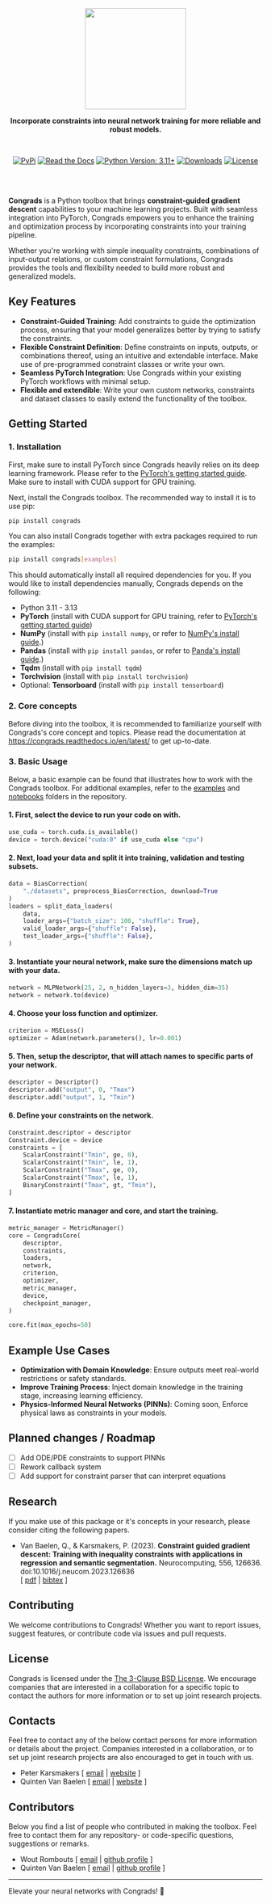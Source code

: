 <div align="center">
	<img src="https://github.com/ML-KULeuven/congrads/blob/main/docs/_static/congrads_export.png?raw=true" height="200">
	<p>
	<b>Incorporate constraints into neural network training for more reliable and robust models.</b>
	</p>
	<br/>

[![PyPi](https://img.shields.io/pypi/v/congrads.svg)](https://pypi.org/project/congrads)
[![Read the Docs](https://img.shields.io/readthedocs/congrads/latest.svg?label=Read%20the%20Docs)](https://congrads.readthedocs.io)
[![Python Version: 3.11+](https://img.shields.io/badge/Python-3.11+-blue.svg)](https://pypi.org/project/congrads)
[![Downloads](https://img.shields.io/pypi/dm/congrads.svg)](https://pypistats.org/packages/congrads)
[![License](https://img.shields.io/badge/License-BSD%203--Clause-blue.svg)](https://opensource.org/licenses/BSD-3-Clause)

<br/>
<br/>
</div>

**Congrads** is a Python toolbox that brings **constraint-guided gradient descent** capabilities to your machine learning projects. Built with seamless integration into PyTorch, Congrads empowers you to enhance the training and optimization process by incorporating constraints into your training pipeline.

Whether you're working with simple inequality constraints, combinations of input-output relations, or custom constraint formulations, Congrads provides the tools and flexibility needed to build more robust and generalized models.

## Key Features

- **Constraint-Guided Training**: Add constraints to guide the optimization process, ensuring that your model generalizes better by trying to satisfy the constraints.
- **Flexible Constraint Definition**: Define constraints on inputs, outputs, or combinations thereof, using an intuitive and extendable interface. Make use of pre-programmed constraint classes or write your own.
- **Seamless PyTorch Integration**: Use Congrads within your existing PyTorch workflows with minimal setup.
- **Flexible and extendible**: Write your own custom networks, constraints and dataset classes to easily extend the functionality of the toolbox.

## Getting Started

### 1. **Installation**

First, make sure to install PyTorch since Congrads heavily relies on its deep learning framework. Please refer to the [PyTorch's getting started guide](https://pytorch.org/get-started/locally/). Make sure to install with CUDA support for GPU training.

Next, install the Congrads toolbox. The recommended way to install it is to use pip:

```bash
pip install congrads
```

You can also install Congrads together with extra packages required to run the examples:

```bash
pip install congrads[examples]
```

This should automatically install all required dependencies for you. If you would like to install dependencies manually, Congrads depends on the following:

- Python 3.11 - 3.13
- **PyTorch** (install with CUDA support for GPU training, refer to [PyTorch's getting started guide](https://pytorch.org/get-started/locally/))
- **NumPy** (install with `pip install numpy`, or refer to [NumPy's install guide](https://numpy.org/install/).)
- **Pandas** (install with `pip install pandas`, or refer to [Panda's install guide](https://pandas.pydata.org/docs/getting_started/install.html).)
- **Tqdm** (install with `pip install tqdm`)
- **Torchvision** (install with `pip install torchvision`)
- Optional: **Tensorboard** (install with `pip install tensorboard`)

### 2. **Core concepts**

Before diving into the toolbox, it is recommended to familiarize yourself with Congrads's core concept and topics.
Please read the documentation at https://congrads.readthedocs.io/en/latest/ to get up-to-date.

### 3. **Basic Usage**

Below, a basic example can be found that illustrates how to work with the Congrads toolbox.
For additional examples, refer to the [examples](https://github.com/ML-KULeuven/congrads/tree/main/examples) and [notebooks](https://github.com/ML-KULeuven/congrads/tree/main/notebooks) folders in the repository.

#### 1. First, select the device to run your code on with.

```python
use_cuda = torch.cuda.is_available()
device = torch.device("cuda:0" if use_cuda else "cpu")
```

#### 2. Next, load your data and split it into training, validation and testing subsets.

```python
data = BiasCorrection(
    "./datasets", preprocess_BiasCorrection, download=True
)
loaders = split_data_loaders(
    data,
    loader_args={"batch_size": 100, "shuffle": True},
    valid_loader_args={"shuffle": False},
    test_loader_args={"shuffle": False},
)
```

#### 3. Instantiate your neural network, make sure the dimensions match up with your data.

```python
network = MLPNetwork(25, 2, n_hidden_layers=3, hidden_dim=35)
network = network.to(device)
```

#### 4. Choose your loss function and optimizer.

```python
criterion = MSELoss()
optimizer = Adam(network.parameters(), lr=0.001)
```

#### 5. Then, setup the descriptor, that will attach names to specific parts of your network.

```python
descriptor = Descriptor()
descriptor.add("output", 0, "Tmax")
descriptor.add("output", 1, "Tmin")
```

#### 6. Define your constraints on the network.

```python
Constraint.descriptor = descriptor
Constraint.device = device
constraints = [
    ScalarConstraint("Tmin", ge, 0),
    ScalarConstraint("Tmin", le, 1),
    ScalarConstraint("Tmax", ge, 0),
    ScalarConstraint("Tmax", le, 1),
    BinaryConstraint("Tmax", gt, "Tmin"),
]
```

#### 7. Instantiate metric manager and core, and start the training.

```python
metric_manager = MetricManager()
core = CongradsCore(
    descriptor,
    constraints,
    loaders,
    network,
    criterion,
    optimizer,
    metric_manager,
    device,
    checkpoint_manager,
)

core.fit(max_epochs=50)
```

## Example Use Cases

- **Optimization with Domain Knowledge**: Ensure outputs meet real-world restrictions or safety standards.
- **Improve Training Process**: Inject domain knowledge in the training stage, increasing learning efficiency.
- **Physics-Informed Neural Networks (PINNs)**: Coming soon, Enforce physical laws as constraints in your models.

## Planned changes / Roadmap

- [ ] Add ODE/PDE constraints to support PINNs
- [ ] Rework callback system
- [ ] Add support for constraint parser that can interpret equations

## Research

If you make use of this package or it's concepts in your research, please consider citing the following papers.

- Van Baelen, Q., & Karsmakers, P. (2023). **Constraint guided gradient descent: Training with inequality constraints with applications in regression and semantic segmentation.**
  Neurocomputing, 556, 126636. doi:10.1016/j.neucom.2023.126636 <br/>[ [pdf](https://www.sciencedirect.com/science/article/abs/pii/S0925231223007592) | [bibtex](https://raw.githubusercontent.com/ML-KULeuven/congrads/main/docs/_static/VanBaelen2023.bib) ]

## Contributing

We welcome contributions to Congrads! Whether you want to report issues, suggest features, or contribute code via issues and pull requests.

## License

Congrads is licensed under the [The 3-Clause BSD License](LICENSE). We encourage companies that are interested in a collaboration for a specific topic to contact the authors for more information or to set up joint research projects.

## Contacts

Feel free to contact any of the below contact persons for more information or details about the project. Companies interested in a collaboration, or to set up joint research projects are also encouraged to get in touch with us.

- Peter Karsmakers [ [email](mailto:peter.karsmakers@kuleuven.be) | [website](https://www.kuleuven.be/wieiswie/en/person/00047893) ]
- Quinten Van Baelen [ [email](mailto:quinten.vanbaelen@kuleuven.be) | [website](https://www.kuleuven.be/wieiswie/en/person/00125540) ]

## Contributors

Below you find a list of people who contributed in making the toolbox. Feel free to contact them for any repository- or code-specific questions, suggestions or remarks.

- Wout Rombouts [ [email](mailto:wout.rombouts@kuleuven.be) | [github profile](https://github.com/rombie18) ]
- Quinten Van Baelen [ [email](mailto:quinten.vanbaelen@kuleuven.be) | [github profile](https://github.com/quinten-vb) ]

---

Elevate your neural networks with Congrads! 🚀
